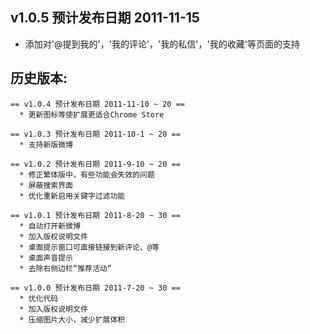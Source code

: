 ## v1.0.5 预计发布日期 2011-11-15 ##
+ 添加对'@提到我的'，'我的评论'，'我的私信'，'我的收藏'等页面的支持

## 历史版本: ##
```
== v1.0.4 预计发布日期 2011-11-10 ~ 20 ==
  * 更新图标等使扩展更适合Chrome Store

== v1.0.3 预计发布日期 2011-10-1 ~ 20 ==
  * 支持新版微博

== v1.0.2 预计发布日期 2011-9-10 ~ 20 ==
  * 修正繁体版中，有些功能会失效的问题
  * 屏蔽搜索界面
  * 优化重新启用关键字过滤功能

== v1.0.1 预计发布日期 2011-8-20 ~ 30 ==
  * 自动打开新微博
  * 加入版权说明文件
  * 桌面提示窗口可直接链接到新评论、@等
  * 桌面声音提示
  * 去除右侧边栏“推荐活动”

== v1.0.0 预计发布日期 2011-7-20 ~ 30 ==
  * 优化代码
  * 加入版权说明文件
  * 压缩图片大小，减少扩展体积
```